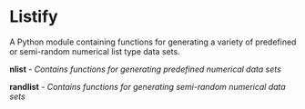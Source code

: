 # Listify

A Python module containing functions for generating a variety of predefined or semi-random numerical list type data sets.

**nlist** - *Contains functions for generating predefined numerical data sets*

**randlist** - *Contains functions for generating semi-random numerical data sets*

